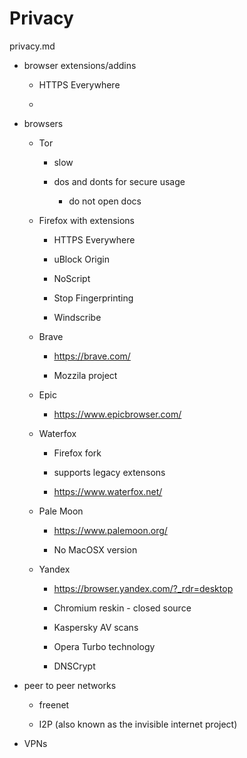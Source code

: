 # Privacy

privacy.md

*   browser extensions/addins

    *   HTTPS Everywhere

    *

*   browsers

    *   Tor

        *   slow

        *   dos and donts for secure usage

            *   do not open docs

    *   Firefox with extensions

        *   HTTPS Everywhere

        *   uBlock Origin

        *   NoScript

        *   Stop Fingerprinting

        *   Windscribe

    *   Brave

        *   https://brave.com/

        *   Mozzila project

    *   Epic

        *   https://www.epicbrowser.com/

    *   Waterfox

        *   Firefox fork

        *   supports legacy extensons

        *   https://www.waterfox.net/

    *   Pale Moon

        *   https://www.palemoon.org/

        *   No MacOSX version

    *   Yandex

        *   https://browser.yandex.com/?_rdr=desktop

        *   Chromium reskin - closed source

        *   Kaspersky AV scans

        *   Opera Turbo technology

        *   DNSCrypt

*   peer to peer networks

    *   freenet

    *   I2P (also known as the invisible internet project)

*   VPNs